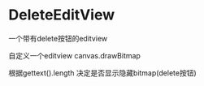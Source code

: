 # DeleteEditView

一个带有delete按钮的editview

自定义一个editview canvas.drawBitmap

根据gettext().length 决定是否显示隐藏bitmap(delete按钮)

